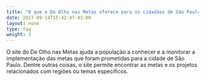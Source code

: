 ```yaml
---
title: "O que o De Olho nas Metas oferece para os cidadãos de São Paulo?"
date: 2017-09-14T15:42:47-03:00
layout: none
type: faq
weight: 3
---
```


O site do De Olho nas Metas ajuda a população a conhecer e a monitorar a implementação das metas que foram prometidas para a cidade de São Paulo. Dentre outras coisas, o site permite encontrar as metas e os projetos relacionados com regiões ou temas específicos.
